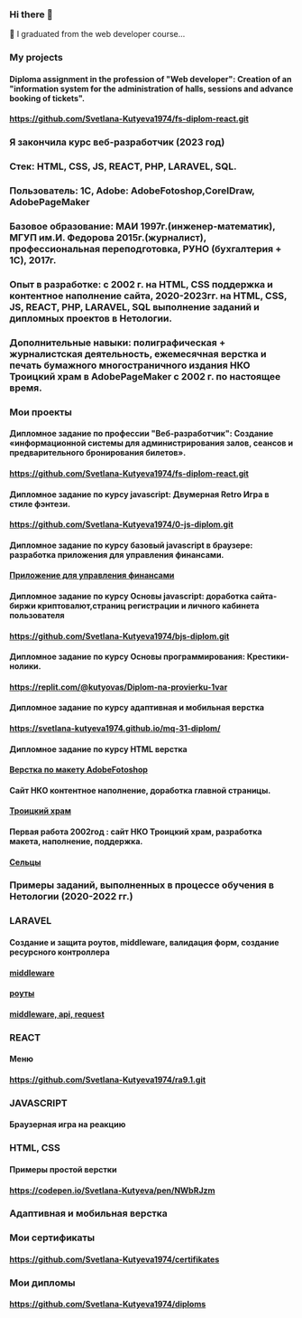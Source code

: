 ### Hi there 👋
🌱 I graduated from the web developer course...

<!--
**Svetlana-Kutyeva1974/Svetlana-Kutyeva1974** is a ✨ _special_ ✨ repository because its `README.md` (this file) appears on your GitHub profile.

Here are some ideas to get you started:

- 🔭 I’m currently working on ...
- 🌱 I’m currently learning ...
- 👯 I’m looking to collaborate on ...
- 🤔 I’m looking for help with ...
- 💬 Ask me about ...
- 📫 How to reach me: ...
- 😄 Pronouns: ...
- ⚡ Fun fact: ...
-->
### My projects
#### Diploma assignment in the profession of "Web developer": Creation of an "information system for the administration of halls, sessions and advance booking of tickets".
#### https://github.com/Svetlana-Kutyeva1974/fs-diplom-react.git

### Я закончила курс веб-разработчик (2023 год)
### Стек: HTML, CSS, JS, REACT, PHP, LARAVEL, SQL.
### Пользователь: 1С, Adobe: AdobeFotoshop,CorelDraw, AdobePageMaker
### Базовое образование: МАИ 1997г.(инженер-математик), МГУП им.И. Федорова 2015г.(журналист), профессиональная переподготовка, РУНО (бухгалтерия + 1С), 2017г.
### Опыт в разработке: с 2002 г. на HTML, CSS поддержка и контентное наполнение сайта, 2020-2023гг. на HTML, CSS, JS, REACT, PHP, LARAVEL, SQL выполнение заданий и дипломных проектов в Нетологии. 
### Дополнительные навыки: полиграфическая + журналистская деятельность, ежемесячная верстка и печать бумажного многостраничного издания НКО Троицкий храм в AdobePageMaker с 2002 г. по настоящее время.

### Мои проекты

#### Дипломное задание по профессии "Веб-разработчик": Создание «информационной системы для администрирования залов, сеансов и предварительного бронирования билетов».
#### https://github.com/Svetlana-Kutyeva1974/fs-diplom-react.git

#### Дипломное задание по курсу javascript: Двумерная Retro Игра  в стиле фэнтези.
#### https://github.com/Svetlana-Kutyeva1974/0-js-diplom.git

#### Дипломное задание по курсу базовый javascript в браузере: разработка приложения для управления финансами.
#### [Приложение для управления финансами](https://github.com/Svetlana-Kutyeva1974/bhj-diploma.git)

#### Дипломное задание по курсу Основы javascript: доработка сайта-биржи криптовалют,страниц регистрации и личного кабинета пользователя
#### https://github.com/Svetlana-Kutyeva1974/bjs-diplom.git

#### Дипломное задание по курсу Основы программирования: Крестики-нолики.
#### https://replit.com/@kutyovas/Diplom-na-provierku-1var

#### Дипломное задание по курсу адаптивная и мобильная верстка
#### https://svetlana-kutyeva1974.github.io/mq-31-diplom/

#### Дипломное задание по курсу HTML верстка
#### [Верстка по макету AdobeFotoshop](https://codepen.io/Svetlana-Kutyeva/pen/NWbRJzm)

#### Сайт НКО контентное наполнение, доработка главной страницы.
#### [Троицкий храм](http://selci-orthodoxy.ru/)

#### Первая работа 2002год : cайт НКО Троицкий храм, разработка макета, наполнение, поддержка.
#### [Сельцы]()

### Примеры заданий, выполненных в процессе обучения в Нетологии (2020-2022 гг.)

###  LARAVEL

#### Создание и защита роутов, middleware, валидация форм, создание ресурсного контроллера
#### [middleware](https://github.com/Svetlana-Kutyeva1974/home3_laravel_project.git)
#### [роуты](https://github.com/Svetlana-Kutyeva1974/home2_laravel_project.git)
#### [middleware, api, request](https://github.com/Svetlana-Kutyeva1974/home4_laravel_project.git)

### REACT

#### Меню
#### https://github.com/Svetlana-Kutyeva1974/ra9.1.git

### JAVASCRIPT
#### Браузерная игра на реакцию
#### 

### HTML, CSS
#### Примеры простой верстки
#### https://codepen.io/Svetlana-Kutyeva/pen/NWbRJzm
### Адаптивная и мобильная верстка

### Мои сертификаты
####  https://github.com/Svetlana-Kutyeva1974/certifikates

### Мои дипломы
####  https://github.com/Svetlana-Kutyeva1974/diploms
